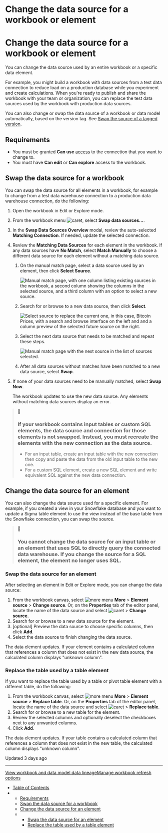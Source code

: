 # Change the data source for a workbook or element

# Change the data source for a workbook or element

You can change the data source used by an entire workbook or a specific data element.

For example, you might build a workbook with data sources from a test data connection to reduce load on a production database while you experiment and create calculations. When you're ready to publish and share the workbook with your team or organization, you can replace the test data sources used by the workbook with production data sources.

You can also change or swap the data source of a workbook or data model automatically, based on the version tag. See [Swap the source of a tagged version](/docs/version-tagging#swap-the-source-of-a-tagged-version).

## Requirements

* You must be granted **Can use** [access](/docs/data-permissions-overview) to the connection that you want to change to.
* You must have **Can edit** or **Can explore** access to the workbook.

## Swap the data source for a workbook

You can swap the data source for all elements in a workbook, for example to change from a test data warehouse connection to a production data warehouse connection, do the following:

1. Open the workbook in Edit or Explore mode.
2. From the workbook menu ![caret](https://sigma-docs-screenshots.s3.us-west-2.amazonaws.com/Icons/caret.svg), select **Swap data sources…**.
3. In the **Swap Data Sources Overview** modal, review the auto-selected **Matching Connection**. If needed, update the selected connection.
4. Review the **Matching Data Sources** for each element in the workbook. If any data sources have **No Match**, select **Match Manually** to choose a different data source for each element without a matching data source.

   1. On the manual match page, select a data source used by an element, then click **Select Source**.

      ![Manual match page, with one column listing existing sources in the workbook, a second column showing the columns in the selected source, and a third column with an option to select a new source.](https://files.readme.io/a64e55e-swap-manual-match.png)
   2. Search for or browse to a new data source, then click **Select**.

      ![Select source to replace the current one, in this case, Bitcoin Prices, with a search and browse interface on the left and and a column preview of the selected future source on the right.](https://files.readme.io/a165ec0-swap-source-new.png)
   3. Select the next data source that needs to be matched and repeat these steps.

      ![Manual match page with the next source in the list of sources selected.](https://files.readme.io/9b6b23c-swap-second-source.png)
   4. After all data sources without matches have been matched to a new data source, select **Swap**.
5. If none of your data sources need to be manually matched, select **Swap Now**.

   The workbook updates to use the new data source. Any elements without matching data sources display an error.

> 🚩
>
> ### If your workbook contains input tables or custom SQL elements, the data source and connection for those elements is not swapped. Instead, you must recreate the elements with the new connection as the data source.
>
> * For an input table, create an input table with the new connection then copy and paste the data from the old input table to the new one.
> * For a custom SQL element, create a new SQL element and write equivalent SQL against the new data connection.

## Change the data source for an element

You can also change the data source used for a specific element. For example, if you created a view in your Snowflake database and you want to update a Sigma table element to use the view instead of the base table from the Snowflake connection, you can swap the source.

> 🚩
>
> ### You cannot change the data source for an input table or an element that uses SQL to directly query the connected data warehouse. If you change the source for a SQL element, the element no longer uses SQL.

### Swap the data source for an element

After selecting an element in Edit or Explore mode, you can change the data source:

1. From the workbook canvas, select ![more menu](https://sigma-docs-screenshots.s3.us-west-2.amazonaws.com/Icons/more.svg) **More** > **Element source** > **Change source**. Or, on the **Properties** tab of the editor panel, locate the name of the data source and select ![caret](https://sigma-docs-screenshots.s3.us-west-2.amazonaws.com/Icons/caret.svg) > **Change source**.
2. Search for or browse to a new data source for the element.
3. [optional] Preview the data source to choose specific columns, then click **Add**.
4. Select the data source to finish changing the data source.

The data element updates. If your element contains a calculated column that references a column that does not exist in the new data source, the calculated column displays "unknown column".

### Replace the table used by a table element

If you want to replace the table used by a table or pivot table element with a different table, do the following:

1. From the workbook canvas, select ![more menu](https://sigma-docs-screenshots.s3.us-west-2.amazonaws.com/Icons/more.svg) **More** > **Element source** > **Replace table**. Or, on the **Properties** tab of the editor panel, locate the name of the data source and select ![caret](https://sigma-docs-screenshots.s3.us-west-2.amazonaws.com/Icons/caret.svg) > **Replace table**.
2. Search for or browse to a new table for the element.
3. Review the selected columns and optionally deselect the checkboxes next to any unwanted columns.
4. Click **Add**.

The data element updates. If your table contains a calculated column that references a column that does not exist in the new table, the calculated column displays "unknown column".

Updated 3 days ago

---

[View workbook and data model data lineage](/docs/workbook-data-lineage)[Manage workbook refresh options](/docs/workbook-refresh-options)

* [Table of Contents](#)
* + [Requirements](#requirements)
  + [Swap the data source for a workbook](#swap-the-data-source-for-a-workbook)
  + [Change the data source for an element](#change-the-data-source-for-an-element)
  + - [Swap the data source for an element](#swap-the-data-source-for-an-element)
    - [Replace the table used by a table element](#replace-the-table-used-by-a-table-element)